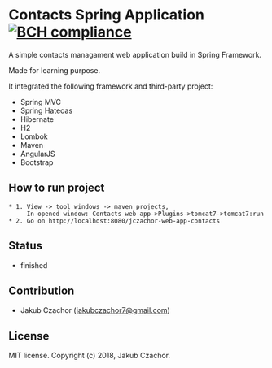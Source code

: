 Contacts Spring Application    [![BCH compliance](https://bettercodehub.com/edge/badge/jCzachor6/webapp-contacts?branch=master)](https://bettercodehub.com/)
===========================

A simple contacts managament web application build in Spring Framework.

Made for learning purpose.

It integrated the following framework and third-party project:
- Spring MVC
- Spring Hateoas
- Hibernate
- H2
- Lombok
- Maven
- AngularJS
- Bootstrap

## How to run project
```
* 1. View -> tool windows -> maven projects, 
	 In opened window: Contacts web app->Plugins->tomcat7->tomcat7:run
* 2. Go on http://localhost:8080/jczachor-web-app-contacts
```

## Status
- finished

## Contribution
- Jakub Czachor (jakubczachor7@gmail.com)

## License
MIT license. Copyright (c) 2018, Jakub Czachor.
